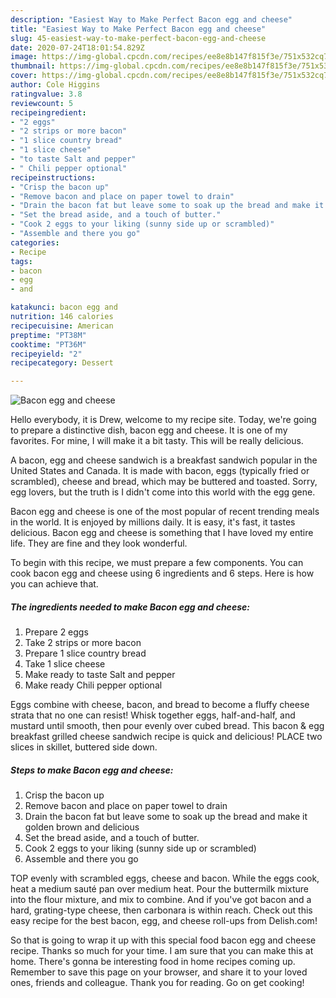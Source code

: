 ```yaml
---
description: "Easiest Way to Make Perfect Bacon egg and cheese"
title: "Easiest Way to Make Perfect Bacon egg and cheese"
slug: 45-easiest-way-to-make-perfect-bacon-egg-and-cheese
date: 2020-07-24T18:01:54.829Z
image: https://img-global.cpcdn.com/recipes/ee8e8b147f815f3e/751x532cq70/bacon-egg-and-cheese-recipe-main-photo.jpg
thumbnail: https://img-global.cpcdn.com/recipes/ee8e8b147f815f3e/751x532cq70/bacon-egg-and-cheese-recipe-main-photo.jpg
cover: https://img-global.cpcdn.com/recipes/ee8e8b147f815f3e/751x532cq70/bacon-egg-and-cheese-recipe-main-photo.jpg
author: Cole Higgins
ratingvalue: 3.8
reviewcount: 5
recipeingredient:
- "2 eggs"
- "2 strips or more bacon"
- "1 slice country bread"
- "1 slice cheese"
- "to taste Salt and pepper"
- " Chili pepper optional"
recipeinstructions:
- "Crisp the bacon up"
- "Remove bacon and place on paper towel to drain"
- "Drain the bacon fat but leave some to soak up the bread and make it golden brown and delicious"
- "Set the bread aside, and a touch of butter."
- "Cook 2 eggs to your liking (sunny side up or scrambled)"
- "Assemble and there you go"
categories:
- Recipe
tags:
- bacon
- egg
- and

katakunci: bacon egg and 
nutrition: 146 calories
recipecuisine: American
preptime: "PT38M"
cooktime: "PT36M"
recipeyield: "2"
recipecategory: Dessert

---
```



![Bacon egg and cheese](https://img-global.cpcdn.com/recipes/ee8e8b147f815f3e/751x532cq70/bacon-egg-and-cheese-recipe-main-photo.jpg)

Hello everybody, it is Drew, welcome to my recipe site. Today, we're going to prepare a distinctive dish, bacon egg and cheese. It is one of my favorites. For mine, I will make it a bit tasty. This will be really delicious.

A bacon, egg and cheese sandwich is a breakfast sandwich popular in the United States and Canada. It is made with bacon, eggs (typically fried or scrambled), cheese and bread, which may be buttered and toasted. Sorry, egg lovers, but the truth is I didn&#39;t come into this world with the egg gene.

Bacon egg and cheese is one of the most popular of recent trending meals in the world. It is enjoyed by millions daily. It is easy, it's fast, it tastes delicious. Bacon egg and cheese is something that I have loved my entire life. They are fine and they look wonderful.


To begin with this recipe, we must prepare a few components. You can cook bacon egg and cheese using 6 ingredients and 6 steps. Here is how you can achieve that.

<!--inarticleads1-->

##### The ingredients needed to make Bacon egg and cheese:

1. Prepare 2 eggs
1. Take 2 strips or more bacon
1. Prepare 1 slice country bread
1. Take 1 slice cheese
1. Make ready to taste Salt and pepper
1. Make ready  Chili pepper optional


Eggs combine with cheese, bacon, and bread to become a fluffy cheese strata that no one can resist! Whisk together eggs, half-and-half, and mustard until smooth, then pour evenly over cubed bread. This bacon &amp; egg breakfast grilled cheese sandwich recipe is quick and delicious! PLACE two slices in skillet, buttered side down. 

<!--inarticleads2-->

##### Steps to make Bacon egg and cheese:

1. Crisp the bacon up
1. Remove bacon and place on paper towel to drain
1. Drain the bacon fat but leave some to soak up the bread and make it golden brown and delicious
1. Set the bread aside, and a touch of butter.
1. Cook 2 eggs to your liking (sunny side up or scrambled)
1. Assemble and there you go


TOP evenly with scrambled eggs, cheese and bacon. While the eggs cook, heat a medium sauté pan over medium heat. Pour the buttermilk mixture into the flour mixture, and mix to combine. And if you&#39;ve got bacon and a hard, grating-type cheese, then carbonara is within reach. Check out this easy recipe for the best bacon, egg, and cheese roll-ups from Delish.com! 

So that is going to wrap it up with this special food bacon egg and cheese recipe. Thanks so much for your time. I am sure that you can make this at home. There's gonna be interesting food in home recipes coming up. Remember to save this page on your browser, and share it to your loved ones, friends and colleague. Thank you for reading. Go on get cooking!
